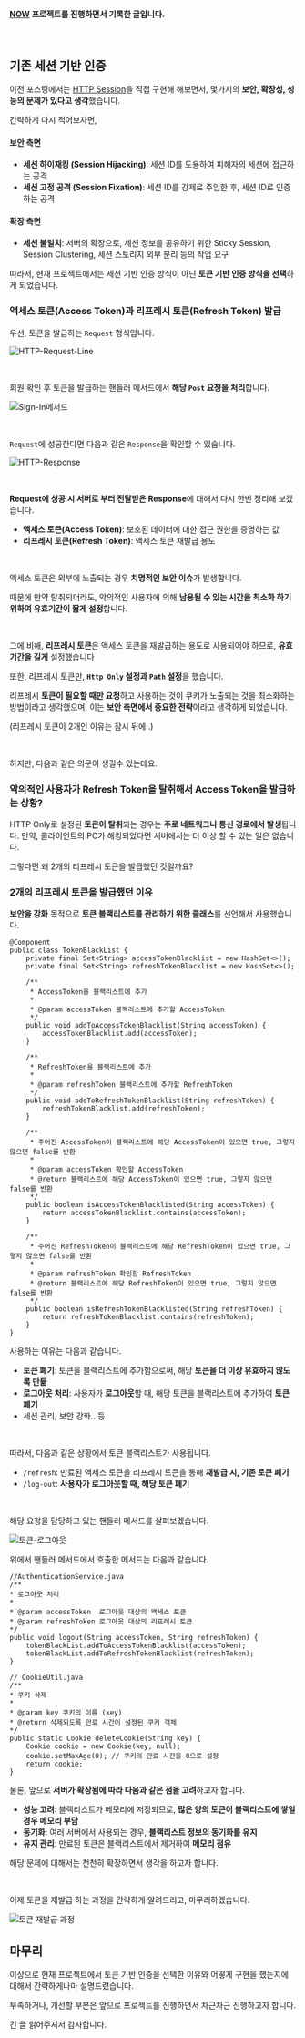 <div class=markdown-body>

#### [NOW](https://github.com/hbkuk/now-back-end) 프로젝트를 진행하면서 기록한 글입니다.  

<br>

## 기존 세션 기반 인증

이전 포스팅에서는 [HTTP Session](https://starting-coding.tistory.com/631)을 직접 구현해 해보면서, 몇가지의 **보안, 확장성, 성능의 문제가 있다고 생각**했습니다.  

간략하게 다시 적어보자면, 

#### 보안 측면

- **세션 하이재킹 (Session Hijacking)**: 세션 ID를 도용하여 피해자의 세션에 접근하는 공격
- **세션 고정 공격 (Session Fixation)**: 세션 ID를 강제로 주입한 후, 세션 ID로 인증하는 공격

#### 확장 측면

- **세션 불일치**: 서버의 확장으로, 세션 정보를 공유하기 위한 Sticky Session, Session Clustering, 세션 스토리지 외부 분리 등의 작업 요구

따라서, 현재 프로젝트에서는 세션 기반 인증 방식이 아닌 **토큰 기반 인증 방식을 선택**하게 되었습니다.  

### 액세스 토큰(Access Token)과 리프레시 토큰(Refresh Token) 발급  

우선, 토큰을 발급하는 `Request` 형식입니다.

![HTTP-Request-Line](https://github.com/hbkuk/now-front/assets/109803585/a2122113-9a00-4009-9e57-c42192ae3128)  

<br>

회원 확인 후 토큰을 발급하는 핸들러 메서드에서 **해당 `Post` 요청을 처리**합니다.  

![Sign-In메서드](https://github.com/hbkuk/now-front/assets/109803585/b8ad3bf5-e21a-4b5d-8a23-09871828e2f0)  

<br>

`Request`에 성공한다면 다음과 같은 `Response`을 확인할 수 있습니다.

![HTTP-Response](https://github.com/hbkuk/now-front/assets/109803585/dbaaff04-1386-41b9-83fd-6c392a346e5b)  

<br>  

**Request에 성공 시 서버로 부터 전달받은 Response**에 대해서 다시 한번 정리해 보겠습니다.  

- **액세스 토큰(Access Token)**: 보호된 데이터에 대한 접근 권한을 증명하는 값
- **리프레시 토큰(Refresh Token)**: 액세스 토큰 재발급 용도  

<br>

액세스 토큰은 외부에 노출되는 경우 **치명적인 보안 이슈**가 발생합니다.

때문에 만약 탈취되더라도, 악의적인 사용자에 의해 **남용될 수 있는 시간을 최소화 하기 위하여 유효기간이 짧게 설정**합니다.  

<br>

그에 비해, **리프레시 토큰**은 액세스 토큰을 재발급하는 용도로 사용되어야 하므로, **유효기간을 길게** 설정했습니다  

또한, 리프레시 토큰만, **`Http Only` 설정과 `Path` 설정**을 했습니다.

리프레시 **토큰이 필요할 때만 요청**하고 사용하는 것이 쿠키가 노출되는 것을 최소화하는 방법이라고 생각했으며, 이는 **보안 측면에서 중요한 전략**이라고 생각하게 되었습니다.  

(리프레시 토큰이 2개인 이유는 잠시 뒤에..)

<br>

하지만, 다음과 같은 의문이 생길수 있는데요.  

### 악의적인 사용자가 Refresh Token을 탈취해서 Access Token을 발급하는 상황?

HTTP Only로 설정된 **토큰이 탈취**되는 경우는 **주로 네트워크나 통신 경로에서 발생**됩니다.
만약, 클라이언트의 PC가 해킹되었다면 서버에서는 더 이상 할 수 있는 일은 없습니다.

그렇다면 왜 2개의 리프레시 토큰을 발급했던 것일까요?

### 2개의 리프레시 토큰을 발급했던 이유

**보안을 강화** 목적으로 **토큰 블랙리스트를 관리하기 위한 클래스**를 선언해서 사용했습니다.

```
@Component
public class TokenBlackList {
    private final Set<String> accessTokenBlacklist = new HashSet<>();
    private final Set<String> refreshTokenBlacklist = new HashSet<>();

    /**
     * AccessToken을 블랙리스트에 추가
     *
     * @param accessToken 블랙리스트에 추가할 AccessToken
     */
    public void addToAccessTokenBlacklist(String accessToken) {
        accessTokenBlacklist.add(accessToken);
    }

    /**
     * RefreshToken을 블랙리스트에 추가
     *
     * @param refreshToken 블랙리스트에 추가할 RefreshToken
     */
    public void addToRefreshTokenBlacklist(String refreshToken) {
        refreshTokenBlacklist.add(refreshToken);
    }

    /**
     * 주어진 AccessToken이 블랙리스트에 해당 AccessToken이 있으면 true, 그렇지 않으면 false를 반환
     *
     * @param accessToken 확인할 AccessToken
     * @return 블랙리스트에 해당 AccessToken이 있으면 true, 그렇지 않으면 false를 반환
     */
    public boolean isAccessTokenBlacklisted(String accessToken) {
        return accessTokenBlacklist.contains(accessToken);
    }

    /**
     * 주어진 RefreshToken이 블랙리스트에 해당 RefreshToken이 있으면 true, 그렇지 않으면 false를 반환
     *
     * @param refreshToken 확인할 RefreshToken
     * @return 블랙리스트에 해당 RefreshToken이 있으면 true, 그렇지 않으면 false를 반환
     */
    public boolean isRefreshTokenBlacklisted(String refreshToken) {
        return refreshTokenBlacklist.contains(refreshToken);
    }
}
```  

사용하는 이유는 다음과 같습니다.

- **토큰 폐기**: 토큰을 블랙리스트에 추가함으로써, 해당 **토큰을 더 이상 유효하지 않도록 만듦**
- **로그아웃 처리**: 사용자가 **로그아웃**할 때, 해당 토큰을 블랙리스트에 추가하여 **토큰 폐기**
- 세션 관리, 보안 강화.. 등  

<br>

따라서, 다음과 같은 상황에서 토큰 블랙리스트가 사용됩니다.
- `/refresh`: 만료된 액세스 토큰을 리프레시 토큰을 통해 **재발급 시, 기존 토큰 폐기**
- `/log-out`: **사용자가 로그아웃할 때, 해당 토큰 폐기**  

<br>

해당 요청을 담당하고 있는 핸들러 메서드를 살펴보겠습니다.

![토큰-로그아웃](https://github.com/hbkuk/now-front/assets/109803585/428d0eb7-9670-44a3-8caf-6ae8ac9d4224)  

위에서 핸들러 메서드에서 호출한 메서드는 다음과 같습니다.

```
//AuthenticationService.java
/**
* 로그아웃 처리
*
* @param accessToken  로그아웃 대상의 액세스 토큰
* @param refreshToken 로그아웃 대상의 리프레시 토큰
*/
public void logout(String accessToken, String refreshToken) {
    tokenBlackList.addToAccessTokenBlacklist(accessToken);
    tokenBlackList.addToRefreshTokenBlacklist(refreshToken);
}

```

```
// CookieUtil.java
/**
* 쿠키 삭제
*
* @param key 쿠키의 이름 (key)
* @return 삭제되도록 만료 시간이 설정된 쿠키 객체
*/
public static Cookie deleteCookie(String key) {
    Cookie cookie = new Cookie(key, null);
    cookie.setMaxAge(0); // 쿠키의 만료 시간을 0으로 설정
    return cookie;
}
```  

물론, 앞으로 **서버가 확장됨에 따라 다음과 같은 점을 고려**하고자 합니다. 
- **성능 고려**: 블랙리스트가 메모리에 저장되므로, **많은 양의 토큰이 블랙리스트에 쌓일 경우 메모리 부담**
- **동기화**: 여러 서버에서 사용되는 경우, **블랙리스트 정보의 동기화를 유지**
- **유지 관리**: 만료된 토큰은 블랙리스트에서 제거하여 **메모리 점유**

해당 문제에 대해서는 천천히 확장하면서 생각을 하고자 합니다. 

<br>

이제 토큰을 재발급 하는 과정을 간략하게 알려드리고, 마무리하겠습니다.

![토큰 재발급 과정](https://github.com/hbkuk/now-front/assets/109803585/3ce80b19-5b86-4154-98e9-f9bdfc7a1c5d)   

## 마무리

이상으로 현재 프로젝트에서 토큰 기반 인증을 선택한 이유와 어떻게 구현을 했는지에 대해서 간략하게나마 설명드렸습니다.  

부족하거나, 개선할 부분은 앞으로 프로젝트를 진행하면서 차근차근 진행하고자 합니다.  

긴 글 읽어주셔서 감사합니다.

</div>